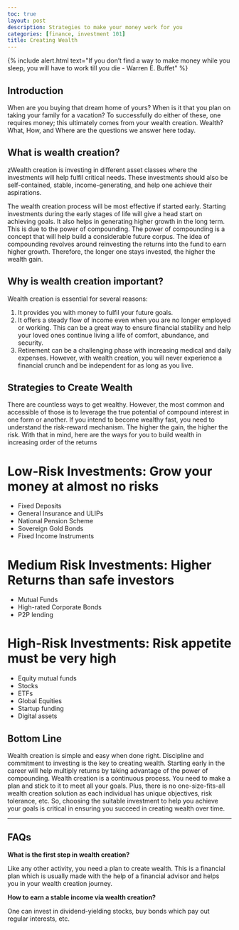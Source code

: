 ```yaml
---
toc: true
layout: post
description: Strategies to make your money work for you
categories: [finance, investment 101]
title: Creating Wealth
---
```


{% include alert.html text="If you don’t find a way to make money while you sleep, you will have to work till you die - Warren E. Buffet" %}

## Introduction

When are you buying that dream home of yours? When is it that you plan on taking your family for a vacation? To successfully do either of these, one requires money; this ultimately comes from your wealth creation. Wealth? What, How, and Where are the questions we answer here today.

## What is wealth creation?

zWealth creation is investing in different asset classes where the investments will help fulfil critical needs. These investments should also be self-contained,  stable, income-generating, and help one achieve their aspirations.

The wealth creation process will be most effective if started early. Starting investments during the early stages of life will give a head start on achieving goals. It also helps in generating higher growth in the long term. This is due to the power of compounding. The power of compounding is a concept that will help build a considerable future corpus. The idea of compounding revolves around reinvesting the returns into the fund to earn higher growth. Therefore, the longer one stays invested, the higher the wealth gain.

## Why is wealth creation important?

Wealth creation is essential for several reasons:

1. It provides you with money to fulfil your future goals.
2. It offers a steady flow of income even when you are no longer employed or working. This can be a great way to ensure financial stability and help your loved ones continue living a life of comfort, abundance, and security.
3. Retirement can be a challenging phase with increasing medical and daily expenses. However, with wealth creation, you will never experience a financial crunch and be independent for as long as you live.

## Strategies to Create Wealth

There are countless ways to get wealthy. However, the most common and accessible of those is to leverage the true potential of compound interest in one form or another. If you intend to become wealthy fast, you need to understand the risk-reward mechanism. The higher the gain, the higher the risk. With that in mind, here are the ways for you to build wealth in increasing order of the returns

# Low-Risk Investments: Grow your money at almost no risks

- Fixed Deposits
- General Insurance and ULIPs
- National Pension Scheme
- Sovereign Gold Bonds
- Fixed Income Instruments

# Medium Risk Investments: Higher Returns than safe investors

- Mutual Funds
- High-rated Corporate Bonds
- P2P lending

# High-Risk Investments: Risk appetite must be very high

- Equity mutual funds
- Stocks
- ETFs
- Global Equities
- Startup funding
- Digital assets

## Bottom Line

Wealth creation is simple and easy when done right. Discipline and commitment to investing is the key to creating wealth. Starting early in the career will help multiply returns by taking advantage of the power of compounding. Wealth creation is a continuous process. You need to make a plan and stick to it to meet all your goals. Plus, there is no one-size-fits-all wealth creation solution as each individual has unique objectives, risk tolerance, etc. So, choosing the suitable investment to help you achieve your goals is critical in ensuring you succeed in creating wealth over time.

---

## FAQs 

**What is the first step in wealth creation?**

Like any other activity, you need a plan to create wealth. This is a financial plan which is usually made with the help of a financial advisor and helps you in your wealth creation journey.

**How to earn a stable income via wealth creation?**

One can invest in dividend-yielding stocks, buy bonds which pay out regular interests, etc.
